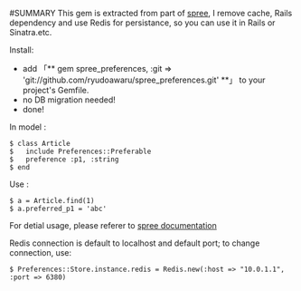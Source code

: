 #SUMMARY
This gem is extracted from part of [spree](http://github.com/spree/spree), I remove cache, Rails dependency and use Redis for persistance, so you can use it in Rails or Sinatra.etc.

Install:

* add 「** gem spree_preferences, :git => 'git://github.com/ryudoawaru/spree_preferences.git' **」 to your project's Gemfile.
* no DB migration needed!
* done!


In model :


    $ class Article
    $   include Preferences::Preferable
    $   preference :p1, :string
    $ end

Use :


    $ a = Article.find(1)
    $ a.preferred_p1 = 'abc'
    
For detial usage, please referer to [spree documentation](http://guides.spreecommerce.com/preferences.html)

Redis connection is default to localhost and default port; to change connection, use:


    $ Preferences::Store.instance.redis = Redis.new(:host => "10.0.1.1", :port => 6380)